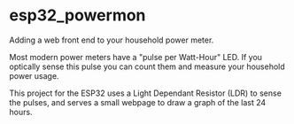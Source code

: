 # esp32_powermon
Adding a web front end to your household power meter.

Most modern power meters have a "pulse per Watt-Hour" LED. If you optically sense 
this pulse you can count them and measure your household power usage.

This project for the ESP32 uses a Light Dependant Resistor (LDR) to sense the pulses, 
and serves a small webpage to draw a graph of the last 24 hours.
